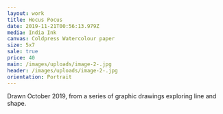 ```yaml
---
layout: work
title: Hocus Pocus
date: 2019-11-21T00:56:13.979Z
media: India Ink
canvas: Coldpress Watercolour paper
size: 5x7
sale: true
price: 40
main: /images/uploads/image-2-.jpg
header: /images/uploads/image-2-.jpg
orientation: Portrait
---
```

Drawn October 2019, from a series of graphic drawings exploring line and shape.
